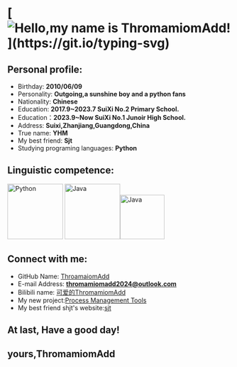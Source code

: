 # [![Hello,my name is ThromamiomAdd!](https://readme-typing-svg.demolab.com?font=Fira+Code&weight=200&size=30&duration=4000&pause=1000&center=%E9%94%99%E8%AF%AF%E7%9A%84&vCenter=%E9%94%99%E8%AF%AF%E7%9A%84&repeat=%E7%9C%9F%E5%AE%9E%E7%9A%84&random=%E9%94%99%E8%AF%AF%E7%9A%84&width=460&height=55&lines=Hello%2Cmy+name+is+ThromamiomAdd.)](https://git.io/typing-svg)

## Personal profile:

* Birthday: **2010/06/09**
* Personality: **Outgoing,a sunshine boy and a python fans**
* Nationality: **Chinese**
* Education: **2017.9~2023.7 SuiXi No.2 Primary School.**
* Education：**2023.9~Now SuiXi No.1 Junoir High School.**
* Address: **Suixi,Zhanjiang,Guangdong,China**
* True name: **YHM**
* My best friend: **Sjt**
* Studying programing languages: **Python**
## Linguistic competence:

<a href="https://www.python.org"><img src="https://images.sj33.cn/uploads/202005/7-200525101140K8.png" alt="Python" width="125"></a> <a href="https://www.java.com/zh-CN/"><img src="https://logos-download.com/wp-content/uploads/2016/10/Java_logo_icon.png" alt="Java" width="125"></a><a href="https://www.java.com/zh-CN/"><img src="https://logos-download.com/wp-content/uploads/2017/07/HTML5_badge.png" alt="Java" width="100"></a>

## Connect with me:

* GitHub Name: [ThroamaiomAdd](https://github.com/ThromamiomAdd)
* E-mail Address: **thromamiomadd2024@outlook.com**
* Bilibili name: [可爱的ThromamiomAdd](https://space.bilibili.com/3546380746361278?spm_id_from=333.1007.0.0)
* My new project:[Process Management Tools](https://github.com/thromamiomAdd/Process-Management-Tools)
* My best friend shjt's website:[sjt](https://sjt-2024.github.io/)
## At last, **Have a good day!**
## yours,**ThromamiomAdd**
